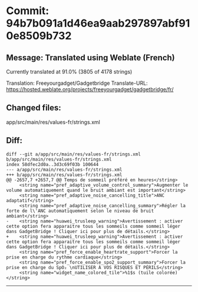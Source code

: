 # Commit: 94b7b091a1d46ea9aab297897abf910e8509b732
## Message: Translated using Weblate (French)

Currently translated at 91.0% (3805 of 4178 strings)

Translation: Freeyourgadget/Gadgetbridge
Translate-URL: https://hosted.weblate.org/projects/freeyourgadget/gadgetbridge/fr/
## Changed files:
app/src/main/res/values-fr/strings.xml

## Diff:
```
diff --git a/app/src/main/res/values-fr/strings.xml b/app/src/main/res/values-fr/strings.xml
index 58dfec2d0a..3d3c69f03b 100644
--- a/app/src/main/res/values-fr/strings.xml
+++ b/app/src/main/res/values-fr/strings.xml
@@ -2657,7 +2657,7 @@ Temps de sommeil préféré en heures</string>
     <string name="pref_adaptive_volume_control_summary">Augmenter le volume automatiquement quand le bruit ambiant est important</string>
     <string name="pref_adaptive_noise_cancelling_title">ANC adaptatif</string>
     <string name="pref_adaptive_noise_cancelling_summary">Régler la forte de l\'ANC automatiquement selon le niveau de bruit ambiant</string>
-    <string name="huawei_trusleep_warning">Avertissement : activer cette option fera apparaitre tous les sommeils comme sommeil léger dans GadgetBridge ! Cliquer ici pour plus de détails.</string>
+    <string name="huawei_trusleep_warning">Avertissement : activer cette option fera apparaitre tous les sommeils comme sommeil léger dans GadgetBridge ! Cliquer ici pour plus de détails.</string>
     <string name="pref_force_enable_heartrate_support">Forcer la prise en charge du rythme cardiaque</string>
     <string name="pref_force_enable_spo2_support_summary">Forcer la prise en charge du SpO₂ \nUTILISER À VOS RISQUES ET PÉRILS</string>
     <string name="widget_name_colored_tile">%1$s (tuile colorée)</string>
```
-----------------------------------
